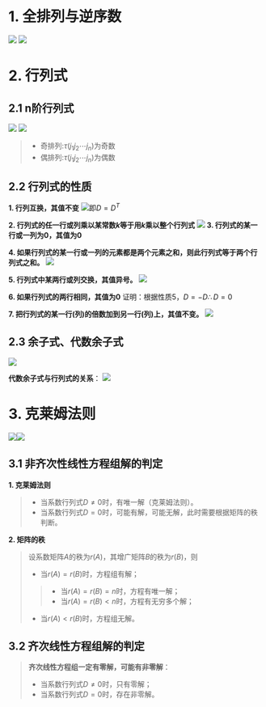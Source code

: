 # 1. 全排列与逆序数
![](images/1240-20200624111513155.png)
![](images/1240-20200624111513510.png)
# 2. 行列式
## 2.1 n阶行列式
![](images/1240-20200624111513199.png)
![](images/1240-20200624111513205.png)
> - 奇排列:$\tau(j_{1}j_{2}\cdots j_{n})$为奇数
> - 偶排列:$\tau(j_{1}j_{2}\cdots j_{n})$为偶数
## 2.2 行列式的性质
**1. 行列互换，其值不变**
![](images/1240-20200624111513195.png)即$D=D^{T}$ 

**2. 行列式的任一行或列乘以某常数$k$等于用$k$乘以整个行列式**
![](images/1240-20200624111513174.png)
**3. 行列式的某一行或一列为0，其值为0**

**4. 如果行列式的某一行或一列的元素都是两个元素之和，则此行列式等于两个行列式之和。**
![](images/1240-20200624111513192.png)

**5. 行列式中某两行或列交换，其值异号。**
![](images/1240-20200624111513210.png)

**6. 如果行列式的两行相同，其值为0**
证明：根据性质5，$D=-D\therefore D=0$

**7. 把行列式的某一行(列)的倍数加到另一行(列)上，其值不变。**
![](images/1240-20200624111513194.png)
## 2.3 余子式、代数余子式
![](images/1240-20200624111513238.png)

**代数余子式与行列式的关系**：
![](images/1240-20200624111513223.png)

# 3. 克莱姆法则
![](images/1240-20200624111513216.png)![](images/1240-20200624111513243.png)
## 3.1 非齐次性线性方程组解的判定
**1. 克莱姆法则**
> - 当系数行列式$D\ne 0$时，有唯一解（克莱姆法则）。
> - 当系数行列式$D=0$时，可能有解，可能无解，此时需要根据矩阵的秩判断。

**2. 矩阵的秩**
> 设系数矩阵$A$的秩为$r(A)$，其增广矩阵$B$的秩为$r(B)$，则
> - 当$r(A) = r(B)$时，方程组有解；
> >  - 当$r(A) = r(B)=n$时，方程有唯一解；
> >  - 当$r(A) = r(B)<n$时，方程有无穷多个解；
>
> - 当$r(A) < r(B)$时，方程组无解。
## 3.2 齐次线性方程组解的判定
>**齐次线性方程组一定有零解，可能有非零解**：
>- 当系数行列式$D\ne 0$时，只有零解；
>- 当系数行列式$D= 0$时，存在非零解。